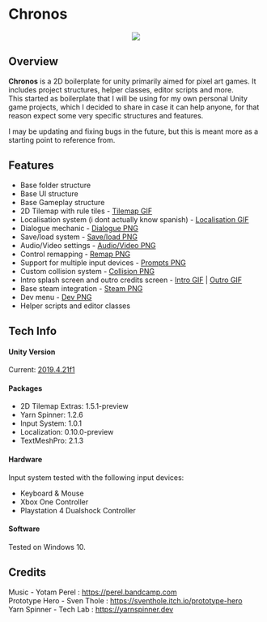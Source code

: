 # Chronos
<p align="center">
  <img  src="https://i.imgur.com/821QDLu.png">
</p>

## Overview
**Chronos** is a 2D boilerplate for unity primarily aimed for pixel art games. It includes project structures, helper classes, editor scripts and more.<br>
This started as boilerplate that I will be using for my own personal Unity game projects, which I decided to share in case it can help anyone, for that reason expect some very specific structures and features.

I may be updating and fixing bugs in the future, but this is meant more as a starting point to reference from.

## Features
- Base folder structure
- Base UI structure
- Base Gameplay structure
- 2D Tilemap with rule tiles - [Tilemap GIF](https://media4.giphy.com/media/heL50v6nl4imeRiIpJ/giphy.gif)
- Localisation system (i dont actually know spanish) - [Localisation GIF](https://media1.giphy.com/media/arakNarJmsUEtwhcaO/giphy.gif)
- Dialogue mechanic - [Dialogue PNG](https://i.imgur.com/7oToEPr.png)
- Save/load system - [Save/load PNG](https://i.imgur.com/bbgTtsN.png)
- Audio/Video settings - [Audio/Video PNG](https://imgur.com/a/RJTiNkp)
- Control remapping - [Remap PNG](https://imgur.com/a/wiuGRyw)
- Support for multiple input devices - [Prompts PNG](https://imgur.com/a/IpyV2dz)
- Custom collision system - [Collision PNG](https://i.imgur.com/Ok6wPA2.png)
- Intro splash screen and outro credits screen - [Intro GIF](https://media0.giphy.com/media/rVYoqTqgEzldN3e3pa/giphy.gif) | [Outro GIF](https://media1.giphy.com/media/ihYY9SpnHS2S2Pt7gx/giphy.gif)
- Base steam integration - [Steam PNG](https://i.imgur.com/cxt6TCN.png)
- Dev menu - [Dev PNG](https://i.imgur.com/jLaPrz0.png)
- Helper scripts and editor classes

## Tech Info
#### Unity Version
Current: [2019.4.21f1](https://unity.com/releases/2019-lts)

#### Packages
- 2D Tilemap Extras: 1.5.1-preview
- Yarn Spinner: 1.2.6
- Input System: 1.0.1
- Localization: 0.10.0-preview
- TextMeshPro: 2.1.3

#### Hardware
Input system tested with the following input devices:
- Keyboard & Mouse
- Xbox One Controller
- Playstation 4 Dualshock Controller

#### Software
Tested on Windows 10.

## Credits
Music - Yotam Perel : https://perel.bandcamp.com<br>
Prototype Hero - Sven Thole : https://sventhole.itch.io/prototype-hero<br>
Yarn Spinner - Tech Lab : https://yarnspinner.dev<br>
